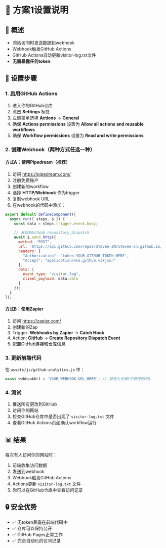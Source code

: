 # 🔧 方案1设置说明

## 📝 概述
- 网站访问时发送数据到webhook
- Webhook触发GitHub Actions
- GitHub Actions自动更新visitor-log.txt文件
- **无需暴露任何token**

## 🚀 设置步骤

### 1. 启用GitHub Actions
1. 进入你的GitHub仓库
2. 点击 **Settings** 标签
3. 左侧菜单选择 **Actions** → **General**
4. 确保 **Actions permissions** 设置为 **Allow all actions and reusable workflows**
5. 确保 **Workflow permissions** 设置为 **Read and write permissions**

### 2. 创建Webhook（两种方式任选一种）

#### 方式A：使用Pipedream（推荐）
1. 访问 https://pipedream.com/
2. 注册免费账户
3. 创建新的workflow
4. 选择 **HTTP/Webhook** 作为trigger
5. 复制webhook URL
6. 在webhook的代码中添加：
```javascript
export default defineComponent({
  async run({ steps, $ }) {
    const data = steps.trigger.event.body;
    
    // 发送到GitHub repository_dispatch
    await $.send.http({
      method: "POST",
      url: `https://api.github.com/repos/Steven-ZN/steven-zn.github.io/dispatches`,
      headers: {
        "Authorization": `token YOUR_GITHUB_TOKEN_HERE`,
        "Accept": "application/vnd.github.v3+json"
      },
      data: {
        event_type: "visitor_log",
        client_payload: data.data
      }
    });
  }
});
```

#### 方式B：使用Zapier
1. 访问 https://zapier.com/
2. 创建新的Zap
3. Trigger: **Webhooks by Zapier** → **Catch Hook**
4. Action: **GitHub** → **Create Repository Dispatch Event**
5. 配置GitHub连接和仓库信息

### 3. 更新前端代码
在 `assets/js/github-analytics.js` 中：
```javascript
const webhookUrl = 'YOUR_WEBHOOK_URL_HERE'; // 替换为步骤2中获得的URL
```

### 4. 测试
1. 推送所有更改到GitHub
2. 访问你的网站
3. 检查GitHub仓库中是否出现了 `visitor-log.txt` 文件
4. 查看GitHub Actions页面确认workflow运行

## 📊 结果
每次有人访问你的网站时：
1. 前端收集访问数据
2. 发送到webhook
3. Webhook触发GitHub Actions
4. Actions更新 `visitor-log.txt` 文件
5. 你可以在GitHub仓库中查看访问记录

## 🔒 安全优势
- ✅ 无token暴露在前端代码中
- ✅ 仓库可以保持公开
- ✅ GitHub Pages正常工作
- ✅ 完全自动化的访问记录